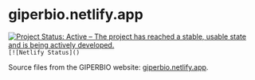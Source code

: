 # giperbio.netlify.app

<!-- badges: start -->

[![Project Status: Active – The project has reached a stable, usable state and is being actively developed.](https://www.repostatus.org/badges/latest/active.svg)](https://www.repostatus.org/#active)
`[![Netlify Status]()`
<!-- badges: end -->

Source files from the GIPERBIO website: [giperbio.netlify.app](https://giperbio.netlify.app/).
